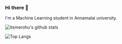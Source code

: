 ### Hi there 👋

I'm a Machine Learning student in Annamalai university.



![itsmerohu's github stats](https://github-readme-stats.vercel.app/api?username=itsmerohu)

![Top Langs](https://github-readme-stats.vercel.app/api/top-langs/?username=itsmerohu)
